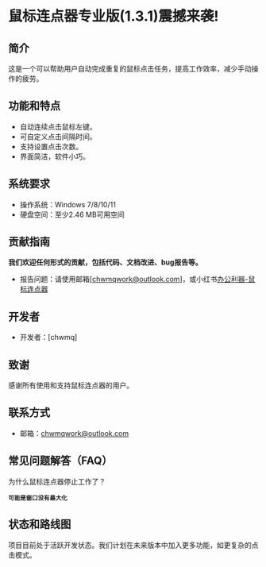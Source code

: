 # **鼠标连点器专业版(1.3.1)震撼来袭!**

## 简介
这是一个可以帮助用户自动完成重复的鼠标点击任务，提高工作效率，减少手动操作的疲劳。

## 功能和特点
- 自动连续点击鼠标左键。
- 可自定义点击间隔时间。
- 支持设置点击次数。
- 界面简洁，软件小巧。

## 系统要求
- 操作系统：Windows 7/8/10/11
- 硬盘空间：至少2.46 MB可用空间

## 贡献指南
**我们欢迎任何形式的贡献，包括代码、文档改进、bug报告等。**
- 报告问题：请使用邮箱[chwmqwork@outlook.com]，或小红书[办公利器-鼠标连点器](https://www.xiaohongshu.com/discovery/item/676fc7db000000001301b86e?source=webshare&xhsshare=pc_web&xsec_token=ABlv19iGUJn8gwjiTx0OuIObY3UmlduxF3ty-W-d6EmWs=&xsec_source=pc_share)

## 开发者
- 开发者：[chwmq]


## 致谢
感谢所有使用和支持鼠标连点器的用户。

## 联系方式
- 邮箱：chwmqwork@outlook.com

## 常见问题解答（FAQ）
为什么鼠标连点器停止工作了？

**`可能是窗口没有最大化`**

## 状态和路线图
项目目前处于活跃开发状态。我们计划在未来版本中加入更多功能，如更复杂的点击模式。

